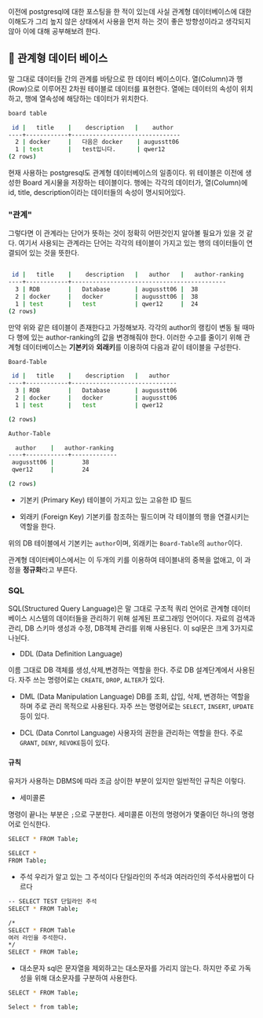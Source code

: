 이전에 postgresql에 대한 포스팅을 한 적이 있는데 사실 관계형 데이터베이스에 대한 이해도가 그리 높지 않은 상태에서 사용을 먼저 하는 것이 좋은 방향성이라고 생각되지 않아 이에 대해 공부해보려 한다.

## 📌 관계형 데이터 베이스

말 그대로 데이터들 간의 관계를 바탕으로 한 데이터 베이스이다.
열(Column)과 행(Row)으로 이루어진 2차원 테이블로 데이터를 표현한다.
열에는 데이터의 속성이 위치하고, 행에 열속성에 해당하는 데이터가 위치한다.

```bash
board table

 id |   title    |    description   |    author
----+------------+-------------------------------
  2 | docker     |   다음은 docker    | augusstt06
  1 | test       |   test입니다.      | qwer12
(2 rows)
```

현재 사용하는 postgresql도 관계형 데이터베이스의 일종이다.
위 테이블은 이전에 생성한 Board 게시물을 저장하는 테이블이다. 행에는 각각의 데이터가, 열(Column)에 id, title, description이라는 데이터들의 속성이 명시되어있다.

### "관계"

그렇다면 이 관계라는 단어가 뜻하는 것이 정확히 어떤것인지 알아볼 필요가 있을 것 같다.
여기서 사용되는 관계라는 단어는 각각의 테이블이 가지고 있는 행의 데이터들이 연결되어 있는 것을 뜻한다.

```bash

 id |   title    |    description   |   author   |   author-ranking
----+------------+--------------------------------------------
  3 | RDB        |   Database       | augusstt06 |  38
  2 | docker     |   docker         | augusstt06 |  38
  1 | test       |   test           | qwer12     |  24
(2 rows)
```

만약 위와 같은 테이블이 존재한다고 가정해보자.
각각의 author의 랭킹이 변동 될 때마다 행에 있는 author-ranking의 값을 변경해줘야 한다.
이러한 수고를 줄이기 위해 관계형 데이터베이스는 **기본키**와 **외래키**를 이용하여 다음과 같이 테이블을 구성한다.

```bash
Board-Table

 id |   title    |    description   |   author
----+------------+------------------------------
  3 | RDB        |   Database       | augusstt06
  2 | docker     |   docker         | augusstt06
  1 | test       |   test           | qwer12

(2 rows)
```

```bash
Author-Table

  author    |   author-ranking
----+------------+-------------
 augusstt06 |        38
 qwer12     |        24

(2 rows)
```

- 기본키 (Primary Key)
  테이블이 가지고 있는 고유한 ID 필드

- 외래키 (Foreign Key)
  기본키를 참조하는 필드이며 각 테이블의 행을 연결시키는 역할을 한다.

위의 DB 테이블에서 기본키는 `author`이며, 외래키는 `Board-Table`의 `author`이다.

관계형 데이터베이스에서는 이 두개의 키를 이용하여 테이블내의 중복을 없애고, 이 과정을 **정규화**라고 부른다.

### SQL

SQL(Structured Query Language)은 말 그대로 구조적 쿼리 언어로 관계형 데이터 베이스 시스템의 데이터들을 관리하기 위해 설계된 프로그래밍 언어이다.
자료의 검색과 관리, DB 스키마 생성과 수정, DB객체 관리를 위해 사용된다.
이 sql문은 크게 3가지로 나뉜다.

- DDL (Data Definition Language)

이름 그대로 DB 객체를 생성,삭제,변경하는 역할을 한다. 주로 DB 설계단계에서 사용된다.
자주 쓰는 명령어로는 `CREATE`, `DROP`, `ALTER`가 있다.

- DML (Data Manipulation Language)
  DB를 조회, 삽입, 삭제, 변경하는 역할을 하며 주로 관리 목적으로 사용된다.
  자주 쓰는 명령어로는 `SELECT`, `INSERT`, `UPDATE`등이 있다.

- DCL (Data Conrtol Language)
  사용자의 권한을 관리하는 역할을 한다.
  주로 `GRANT`, `DENY`, `REVOKE`등이 있다.

#### 규칙

유저가 사용하는 DBMS에 따라 조금 상이한 부분이 있지만 일반적인 규칙은 이렇다.

- 세미콜론

명령이 끝나는 부분은 `;`으로 구분한다. 세미콜론 이전의 명령어가 몇줄이던 하나의 명령어로 인식한다.

```bash
SELECT * FROM Table;

SELECT *
FROM Table;
```

- 주석
  우리가 알고 있는 그 주석이다
  단일라인의 주석과 여러라인의 주석사용법이 다르다

```bash
-- SELECT TEST 단일라인 주석
SELECT * FROM Table;
```

```bash
/*
SELECT * FROM Table
여러 라인을 주석한다.
*/
SELECT * FROM Table;
```

- 대소문자
  sql은 문자열을 제외하고는 대소문자를 가리지 않는다. 하지만 주로 가독성을 위해 대소문자를 구분하여 사용한다.

```bash
SELECT * FROM Table;

Select * from table;
```
